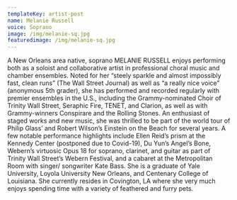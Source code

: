 ```yaml
---
templateKey: artist-post
name: Melanie Russell
voice: Soprano
image: /img/melanie-sq.jpg
featuredimage: /img/melanie-sq.jpg
---
```

A New Orleans area native, soprano MELANIE RUSSELL enjoys performing both as
a soloist and collaborative artist in professional choral music and chamber ensembles. Noted for her “steely sparkle and almost impossibly fast, clean runs” (The Wall Street Journal) as well as “a really nice voice” (anonymous 5th grader), she has performed and recorded regularly with premier ensembles in the U.S., including the Grammy-nominated Choir of Trinity Wall Street, Seraphic Fire, TENET, and Clarion, as well as with Grammy-winners Conspirare and the Rolling Stones. An enthusiast of staged works and new music, she was thrilled to be part of the world tour of Philip Glass’ and Robert Wilson’s
Einstein on the Beach for several years. A few notable performance highlights include Ellen Reid’s prism at the Kennedy Center (postponed due to Covid-19), Du Yun’s Angel’s Bone, Webern’s virtuosic Opus 18 for soprano, clarinet, and guitar as part of Trinity Wall Street’s Webern Festival, and a cabaret at the
Metropolitan Room with singer/ songwriter Kate Bass. She is a graduate of Yale University, Loyola University New Orleans, and Centenary College of Louisiana. She currently resides in Covington, LA where she very much enjoys spending time with a variety of feathered and furry pets.
